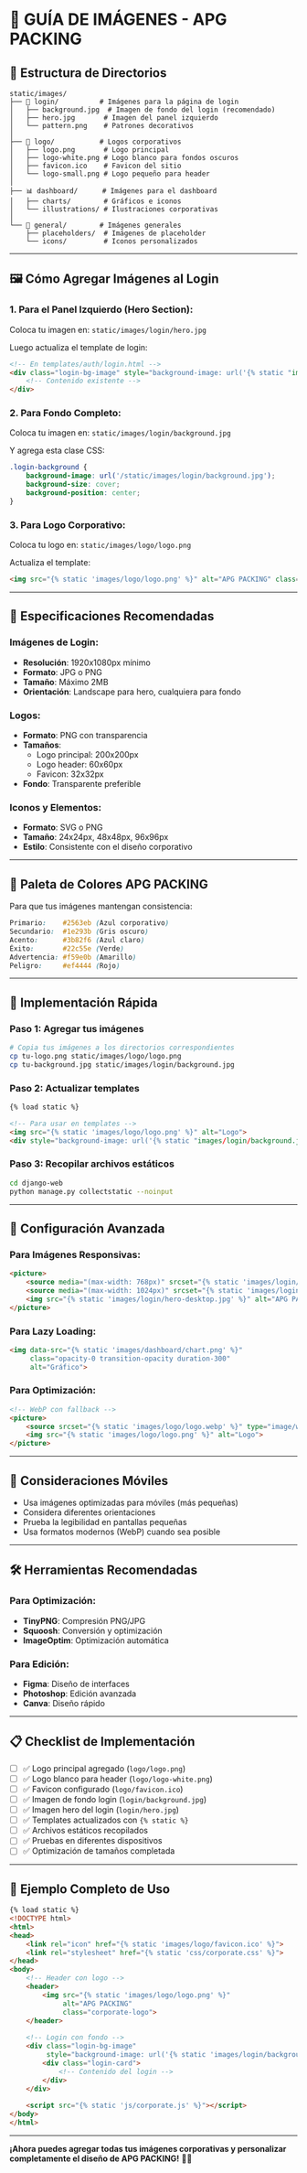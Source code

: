 # 📸 **GUÍA DE IMÁGENES - APG PACKING**

## 📁 **Estructura de Directorios**

```
static/images/
├── 🔐 login/          # Imágenes para la página de login
│   ├── background.jpg  # Imagen de fondo del login (recomendado)
│   ├── hero.jpg       # Imagen del panel izquierdo
│   └── pattern.png    # Patrones decorativos
│
├── 🏢 logo/           # Logos corporativos
│   ├── logo.png       # Logo principal
│   ├── logo-white.png # Logo blanco para fondos oscuros
│   ├── favicon.ico    # Favicon del sitio
│   └── logo-small.png # Logo pequeño para header
│
├── 📊 dashboard/      # Imágenes para el dashboard
│   ├── charts/        # Gráficos e iconos
│   └── illustrations/ # Ilustraciones corporativas
│
└── 🎨 general/        # Imágenes generales
    ├── placeholders/  # Imágenes de placeholder
    └── icons/         # Iconos personalizados
```

---

## 🖼️ **Cómo Agregar Imágenes al Login**

### **1. Para el Panel Izquierdo (Hero Section):**

Coloca tu imagen en: `static/images/login/hero.jpg`

Luego actualiza el template de login:

```html
<!-- En templates/auth/login.html -->
<div class="login-bg-image" style="background-image: url('{% static "images/login/hero.jpg" %}');">
    <!-- Contenido existente -->
</div>
```

### **2. Para Fondo Completo:**

Coloca tu imagen en: `static/images/login/background.jpg`

Y agrega esta clase CSS:

```css
.login-background {
    background-image: url('/static/images/login/background.jpg');
    background-size: cover;
    background-position: center;
}
```

### **3. Para Logo Corporativo:**

Coloca tu logo en: `static/images/logo/logo.png`

Actualiza el template:

```html
<img src="{% static 'images/logo/logo.png' %}" alt="APG PACKING" class="corporate-logo">
```

---

## 📐 **Especificaciones Recomendadas**

### **Imágenes de Login:**
- **Resolución**: 1920x1080px mínimo
- **Formato**: JPG o PNG
- **Tamaño**: Máximo 2MB
- **Orientación**: Landscape para hero, cualquiera para fondo

### **Logos:**
- **Formato**: PNG con transparencia
- **Tamaños**:
  - Logo principal: 200x200px
  - Logo header: 60x60px
  - Favicon: 32x32px
- **Fondo**: Transparente preferible

### **Iconos y Elementos:**
- **Formato**: SVG o PNG
- **Tamaño**: 24x24px, 48x48px, 96x96px
- **Estilo**: Consistente con el diseño corporativo

---

## 🎨 **Paleta de Colores APG PACKING**

Para que tus imágenes mantengan consistencia:

```css
Primario:    #2563eb (Azul corporativo)
Secundario:  #1e293b (Gris oscuro)
Acento:      #3b82f6 (Azul claro)
Éxito:       #22c55e (Verde)
Advertencia: #f59e0b (Amarillo)
Peligro:     #ef4444 (Rojo)
```

---

## 🚀 **Implementación Rápida**

### **Paso 1: Agregar tus imágenes**
```bash
# Copia tus imágenes a los directorios correspondientes
cp tu-logo.png static/images/logo/logo.png
cp tu-background.jpg static/images/login/background.jpg
```

### **Paso 2: Actualizar templates**
```html
{% load static %}

<!-- Para usar en templates -->
<img src="{% static 'images/logo/logo.png' %}" alt="Logo">
<div style="background-image: url('{% static "images/login/background.jpg" %}');"></div>
```

### **Paso 3: Recopilar archivos estáticos**
```bash
cd django-web
python manage.py collectstatic --noinput
```

---

## 🔧 **Configuración Avanzada**

### **Para Imágenes Responsivas:**

```html
<picture>
    <source media="(max-width: 768px)" srcset="{% static 'images/login/hero-mobile.jpg' %}">
    <source media="(max-width: 1024px)" srcset="{% static 'images/login/hero-tablet.jpg' %}">
    <img src="{% static 'images/login/hero-desktop.jpg' %}" alt="APG PACKING">
</picture>
```

### **Para Lazy Loading:**

```html
<img data-src="{% static 'images/dashboard/chart.png' %}" 
     class="opacity-0 transition-opacity duration-300" 
     alt="Gráfico">
```

### **Para Optimización:**

```html
<!-- WebP con fallback -->
<picture>
    <source srcset="{% static 'images/logo/logo.webp' %}" type="image/webp">
    <img src="{% static 'images/logo/logo.png' %}" alt="Logo">
</picture>
```

---

## 📱 **Consideraciones Móviles**

- Usa imágenes optimizadas para móviles (más pequeñas)
- Considera diferentes orientaciones
- Prueba la legibilidad en pantallas pequeñas
- Usa formatos modernos (WebP) cuando sea posible

---

## 🛠️ **Herramientas Recomendadas**

### **Para Optimización:**
- **TinyPNG**: Compresión PNG/JPG
- **Squoosh**: Conversión y optimización
- **ImageOptim**: Optimización automática

### **Para Edición:**
- **Figma**: Diseño de interfaces
- **Photoshop**: Edición avanzada
- **Canva**: Diseño rápido

---

## 📋 **Checklist de Implementación**

- [ ] ✅ Logo principal agregado (`logo/logo.png`)
- [ ] ✅ Logo blanco para header (`logo/logo-white.png`)
- [ ] ✅ Favicon configurado (`logo/favicon.ico`)
- [ ] ✅ Imagen de fondo login (`login/background.jpg`)
- [ ] ✅ Imagen hero del login (`login/hero.jpg`)
- [ ] ✅ Templates actualizados con `{% static %}`
- [ ] ✅ Archivos estáticos recopilados
- [ ] ✅ Pruebas en diferentes dispositivos
- [ ] ✅ Optimización de tamaños completada

---

## 🎯 **Ejemplo Completo de Uso**

```html
{% load static %}
<!DOCTYPE html>
<html>
<head>
    <link rel="icon" href="{% static 'images/logo/favicon.ico' %}">
    <link rel="stylesheet" href="{% static 'css/corporate.css' %}">
</head>
<body>
    <!-- Header con logo -->
    <header>
        <img src="{% static 'images/logo/logo.png' %}" 
             alt="APG PACKING" 
             class="corporate-logo">
    </header>
    
    <!-- Login con fondo -->
    <div class="login-bg-image" 
         style="background-image: url('{% static 'images/login/background.jpg' %}');">
        <div class="login-card">
            <!-- Contenido del login -->
        </div>
    </div>
    
    <script src="{% static 'js/corporate.js' %}"></script>
</body>
</html>
```

---

**¡Ahora puedes agregar todas tus imágenes corporativas y personalizar completamente el diseño de APG PACKING!** 🎨✨
